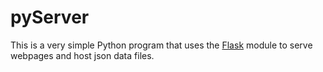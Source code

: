 # pyServer

This is a very simple Python program that uses the [Flask](https://flask.palletsprojects.com/en/2.0.x/) module to serve webpages and host json data files.
